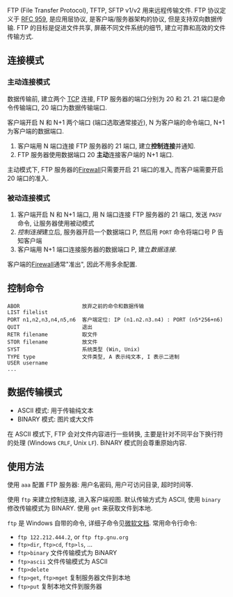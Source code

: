 FTP (File Transfer Protocol), TFTP, SFTP v1/v2 用来远程传输文件. FTP 协议定义于 [RFC 959](https://datatracker.ietf.org/doc/html/rfc959), 是应用层协议, 是客户端/服务器架构的协议, 但是支持双向数据传输. FTP 的目标是促进文件共享, 屏蔽不同文件系统的细节, 建立可靠和高效的文件传输方式.

## 连接模式

### 主动连接模式

数据传输前, 建立两个 [TCP](../Transport%20Layer/TCP.md) 连接, FTP 服务器的端口分别为 20 和 21. 21 端口是命令传输端口, 20 端口为数据传输端口.

客户端开启 N 和 N+1 两个端口 (端口选取通常接近), N 为客户端的命令端口, N+1 为客户端的数据端口.

1. 客户端用 N 端口连接 FTP 服务器的 21 端口, 建立**控制连接**并通知.
2. FTP 服务器使用数据端口 20 **主动**连接客户端的 N+1 端口.

主动模式下, FTP 服务器的[Firewall](../FireWall/Firewall.md)只需要开启 21 端口的准入, 而客户端需要开启 20 端口的准入.

### 被动连接模式

1. 客户端开启 N 和 N+1 端口, 用 N 端口连接 FTP 服务器的 21 端口, 发送 `PASV` 命令, 让服务器使用被动模式
2. *控制连接*建立后, 服务器开启一个数据端口 P, 然后用 `PORT` 命令将端口号 P 告知客户端
3. 客户端用 N+1 端口连接服务器的数据端口 P, 建立*数据连接*.

客户端的[Firewall](../FireWall/Firewall.md)通常"准出", 因此不用多余配置.

## 控制命令

```
ABOR                    放弃之前的命令和数据传输
LIST filelist
PORT n1,n2,n3,n4,n5,n6  客户端定位: IP (n1.n2.n3.n4) : PORT (n5*256+n6)
QUIT                    退出
RETR filename           取文件
STOR filename           放文件
SYST                    系统类型 (Win, Unix)
TYPE type               文件类型, A 表示纯文本, I 表示二进制
USER username
...
```

## 数据传输模式

- ASCII 模式: 用于传输纯文本
- BINARY 模式: 图片或大文件

在 ASCII 模式下, FTP 会对文件内容进行一些转换, 主要是针对不同平台下换行符的处理 (Windows `CRLF`, Unix `LF`). BiNARY 模式则会尊重原始内容.

## 使用方法

使用 `aaa` 配置 FTP 服务器: 用户名密码, 用户可访问目录, 超时时间等.


使用 `ftp` 来建立控制连接, 进入客户端视图. 默认传输方式为 ASCII, 使用 `binary` 修改传输模式为 BINARY. 使用 `get` 来获取文件到本地.

`ftp` 是 Windows 自带的命令, 详细子命令见[微软文档](https://learn.microsoft.com/en-us/previous-versions/orphan-topics/ws.10/cc755356(v=ws.10)). 常用命令行命令:
- `ftp 122.212.444.2`, or `ftp ftp.gnu.org`
- `ftp>dir`, `ftp>cd`, `ftp>ls`, ...
- `ftp>binary` 文件传输模式为 BiNARY
- `ftp>ascii` 文件传输模式为 ASCII
- `ftp>delete`
- `ftp>get`, `ftp>mget` 复制服务器文件到本地
- `ftp>put` 复制本地文件到服务器
